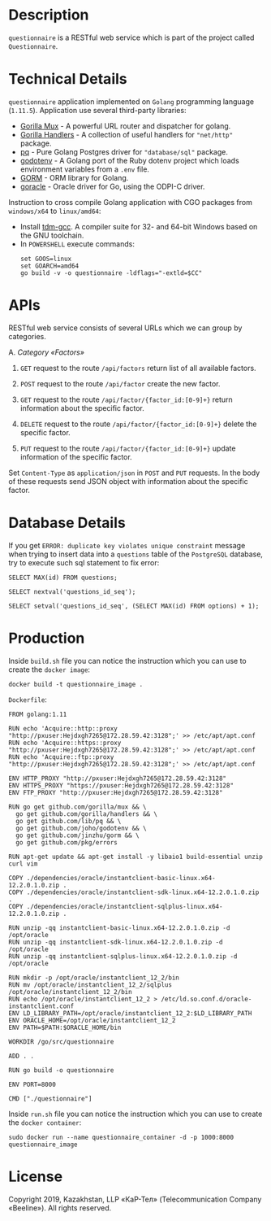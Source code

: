 # Description

`questionnaire` is a RESTful web service which is part of the project called `Questionnaire`.

# Technical Details

`questionnaire` application implemented on `Golang` programming language (`1.11.5`). Application use several third-party libraries:

* [Gorilla Mux](https://github.com/gorilla/mux) - A powerful URL router and dispatcher for golang.
* [Gorilla Handlers](https://github.com/gorilla/handlers) - A collection of useful handlers for `"net/http"` package.
* [pq](https://github.com/lib/pq) - Pure Golang Postgres driver for `"database/sql"` package.
* [godotenv](https://github.com/joho/godotenv) - A Golang port of the Ruby dotenv project which loads environment variables from a `.env` file.
* [GORM](http://gorm.io/) - ORM library for Golang.
* [goracle](https://github.com/go-goracle/goracle) - Oracle driver for Go, using the ODPI-C driver.

Instruction to cross compile Golang application with CGO packages from `windows/x64` to `linux/amd64`:
- Install [tdm-gcc](http://tdm-gcc.tdragon.net/download). A compiler suite for 32- and 64-bit Windows based on the GNU toolchain.
- In `POWERSHELL` execute commands:
  ```
  set GOOS=linux
  set GOARCH=amd64
  go build -v -o questionnaire -ldflags="-extld=$CC"
  ```


# APIs
RESTful web service consists of several URLs which we can group by categories.

A. *Category «Factors»*

1. `GET` request to the route `/api/factors` return list of all available factors.

2. `POST` request to the route `/api/factor` create the new factor.
    
3. `GET` request to the route `/api/factor/{factor_id:[0-9]+}` return information about the specific factor.

4. `DELETE` request to the route `/api/factor/{factor_id:[0-9]+}` delete the specific factor.

5. `PUT` request to the route `/api/factor/{factor_id:[0-9]+}` update information of the specific factor.

Set `Content-Type` as `application/json` in `POST` and `PUT` requests. In the body of these requests send JSON object with information about the specific factor.


# Database Details

If you get `ERROR: duplicate key violates unique constraint` message when trying to insert data into a `questions` table of the `PostgreSQL` database, try to execute such sql statement to fix error:
```
SELECT MAX(id) FROM questions;

SELECT nextval('questions_id_seq');

SELECT setval('questions_id_seq', (SELECT MAX(id) FROM options) + 1);
```

# Production

Inside `build.sh` file you can notice the instruction which you can use to create the `docker image`:
```
docker build -t questionnaire_image .
```

`Dockerfile`:
```
FROM golang:1.11

RUN echo 'Acquire::http::proxy "http://pxuser:Hejdxgh7265@172.28.59.42:3128";' >> /etc/apt/apt.conf
RUN echo 'Acquire::https::proxy "http://pxuser:Hejdxgh7265@172.28.59.42:3128";' >> /etc/apt/apt.conf
RUN echo 'Acquire::ftp::proxy "http://pxuser:Hejdxgh7265@172.28.59.42:3128";' >> /etc/apt/apt.conf

ENV HTTP_PROXY "http://pxuser:Hejdxgh7265@172.28.59.42:3128"
ENV HTTPS_PROXY "https://pxuser:Hejdxgh7265@172.28.59.42:3128"
ENV FTP_PROXY "http://pxuser:Hejdxgh7265@172.28.59.42:3128"

RUN go get github.com/gorilla/mux && \
  go get github.com/gorilla/handlers && \
  go get github.com/lib/pq && \
  go get github.com/joho/godotenv && \
  go get github.com/jinzhu/gorm && \
  go get github.com/pkg/errors

RUN apt-get update && apt-get install -y libaio1 build-essential unzip curl vim

COPY ./dependencies/oracle/instantclient-basic-linux.x64-12.2.0.1.0.zip .
COPY ./dependencies/oracle/instantclient-sdk-linux.x64-12.2.0.1.0.zip .
COPY ./dependencies/oracle/instantclient-sqlplus-linux.x64-12.2.0.1.0.zip .

RUN unzip -qq instantclient-basic-linux.x64-12.2.0.1.0.zip -d /opt/oracle
RUN unzip -qq instantclient-sdk-linux.x64-12.2.0.1.0.zip -d /opt/oracle
RUN unzip -qq instantclient-sqlplus-linux.x64-12.2.0.1.0.zip -d /opt/oracle

RUN mkdir -p /opt/oracle/instantclient_12_2/bin
RUN mv /opt/oracle/instantclient_12_2/sqlplus /opt/oracle/instantclient_12_2/bin
RUN echo /opt/oracle/instantclient_12_2 > /etc/ld.so.conf.d/oracle-instantclient.conf
ENV LD_LIBRARY_PATH=/opt/oracle/instantclient_12_2:$LD_LIBRARY_PATH
ENV ORACLE_HOME=/opt/oracle/instantclient_12_2
ENV PATH=$PATH:$ORACLE_HOME/bin

WORKDIR /go/src/questionnaire

ADD . .

RUN go build -o questionnaire

ENV PORT=8000

CMD ["./questionnaire"]
```

Inside `run.sh` file you can notice the instruction which you can use to create the `docker container`:
```
sudo docker run --name questionnaire_container -d -p 1000:8000 questionnaire_image
```

# License
Copyright 2019, Kazakhstan, LLP «КаР-Тел» (Telecommunication Company «Beeline»). All rights reserved.